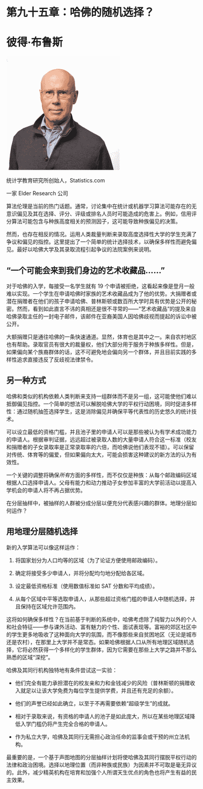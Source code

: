 # 第九十五章：哈佛的随机选择？

# 彼得·布鲁斯

![](img/Peter_Bruce.png)

统计学教育研究所创始人，Statistics.com

一家 Elder Research 公司

算法伦理是当前的热门话题。通常，讨论集中在统计或机器学习算法可能存在的无意识偏见及其在选择、评分、评级或排名人员时可能造成的危害上。例如，信用评分算法可能包含与种族高度相关的预测因子，这可能导致种族偏见的决策。

然而，也存在相反的情况。运用人类裁量判断来录取高度选择性大学的学生充满了争议和偏见的指控。这里提出了一个简单的统计选择技术，以确保多样性而避免偏见。最好以哈佛大学及其录取流程引起争议的法院案例来说明。

## “一个可能会来到我们身边的艺术收藏品……”

对于哈佛的入学，每接受一名学生就有 19 个申请被拒绝，这看起来像是登月一般难以实现。一个学生在申请哈佛时家族的艺术收藏品成为了他的优势。大捐赠者或潜在捐赠者在他们的孩子申请哈佛、普林斯顿或数百所大学时具有优势是公开的秘密。然而，看到如此直言不讳的真相还是很不寻常的——“艺术收藏品”的提及来自哈佛录取主任的一封电子邮件，该邮件在亚裔美国人因哈佛歧视而提起的诉讼中被公开。

大额捐赠只是通往哈佛的一条快速通道。显然，体育也是其中之一。来自农村地区也有帮助。录取官员有很大的裁量权，他们大部分用于服务于种族多样性。但是，如果偏向某个族裔群体的话，这不可避免地会偏向另一个群体，并且目前实践的多样性追求直接违反了反歧视法律禁令。

## 另一种方式

哈佛和类似的机构依赖人类判断来支持一组群体而不是另一组，这可能使他们难以抵御偏见指控。一个简单的想法可以解脱哈佛大学的平权行动困境，同时促进多样性：通过随机抽签选择学生，这是消除偏见并确保平等代表性的历史悠久的统计技术。

可以设立最低的资格门槛，并且池子里的申请人可以是那些被认为有学术成功能力的申请人。根据审判证据，远远超过被录取人数的大量申请人符合这一标准（校友和捐赠者的子女录取率是正常录取率的六倍，而哈佛说他们表现不错）。可以保留对传统、体育等的偏爱，但如果偏向太大，可能会损害这种建议的新方法的认为有效性。

一个关键的调整将确保*所有*方面的多样性，而不仅仅是种族：从每个邮政编码区域根据人口选择申请人。父母有能力和动力推动子女参加丰富的大学前活动以提高入学机会的申请人将不再占据优势。

在分层抽样中，被抽样的人群被分成分层以便充分代表感兴趣的群体。地理分层如何运作？

## 用地理分层随机选择

新的入学算法可以像这样运作：

1.  将国家划分为人口均等的区域（为了论证方便使用邮政编码）。

1.  确定将接受多少申请人，并将分配均匀地分配给各区域。

1.  设定最低资格标准（使用数值标准如 SAT 分数和平均成绩）。

1.  从每个区域中平等选取申请人，从那些超过资格门槛的申请人中随机选择，并且保持在区域允许范围内。

这将如何确保多样性？在当前基于判断的系统中，哈佛考虑除了纯智力以外的个人和社会特征——参与课外活动、富有魅力的个性、面试表现等。富裕的郊区社区中的学生更多地吸收了这种面向大学的氛围，而不像那些来自贫困地区（无论是城市还是农村），在那里上大学并不是常态。如果哈佛根据人口从所有地理区域随机选择，它将必然获得一个多样化的学生群体，因为它需要在那些上大学之路并不那么熟悉的区域“深挖”。

哈佛及其同行机构独特地有条件尝试这一实验：

+   他们完全有能力承担潜在的校友亲和力和金钱减少的风险（普林斯顿的捐赠收入就足以让该大学免费为每位学生提供学费，并且还有充足的余额）。

+   他们的声誉已经如此确立，以至于不再需要依赖“超级学生”的成就。

+   相对于录取来说，有资格的申请人的池子是如此庞大，所以在某些地理区域降低入学门槛仍将产生完全合格的申请人。

+   作为私立大学，哈佛及其同行无需担心政治任命的监事会或干预的州立法机构。

最重要的是，一个基于声图地图的分层抽样计划将使哈佛及其同行摆脱平权行动的法律和政治困境。选择以地理位置（而非种族或民族）为因素并不可取是毫无异议的。此外，减少精英机构在培育和加强个人所谓天生优点的角色也将产生有益的民主效果。
